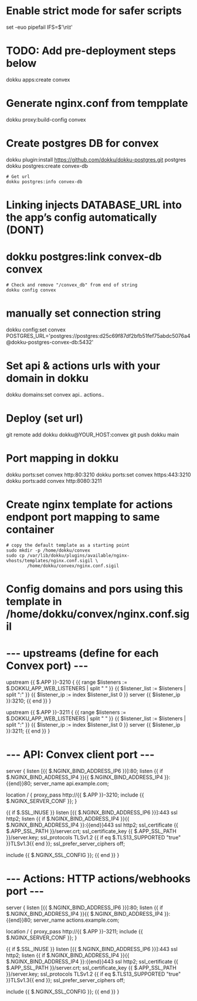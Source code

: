 
# Enable strict mode for safer scripts
set -euo pipefail
IFS=$'\n\t'

# TODO: Add pre-deployment steps below
dokku apps:create convex

# Generate nginx.conf from tempplate
dokku proxy:build-config convex
    

 # Create postgres DB for convex
dokku plugin:install https://github.com/dokku/dokku-postgres.git postgres
dokku postgres:create convex-db

    # Get url
    dokku postgres:info convex-db

# Linking injects DATABASE_URL into the app’s config automatically (DONT)
# dokku postgres:link convex-db convex

    # Check and remove "/convex_db" from end of string
    dokku config convex
# manually set connection string
dokku config:set convex POSTGRES_URL='postgres://postgres:d25c69f87df2bfb51fef75abdc5076a4@dokku-postgres-convex-db:5432'

# Set api & actions urls with your domain in dokku
dokku domains:set convex api.*.* actions.*.*

# Deploy (set url)
git remote add dokku dokku@YOUR_HOST:convex
git push dokku main

# Port mapping in dokku
dokku ports:set convex http:80:3210
dokku ports:set convex https:443:3210
dokku ports:add convex http:8080:3211

# Create nginx template for actions endpont port mapping to same container
    # copy the default template as a starting point
    sudo mkdir -p /home/dokku/convex
    sudo cp /var/lib/dokku/plugins/available/nginx-vhosts/templates/nginx.conf.sigil \
            /home/dokku/convex/nginx.conf.sigil

# Config domains and pors using this template in /home/dokku/convex/nginx.conf.sigil

# --- upstreams (define for each Convex port) ---
upstream {{ $.APP }}-3210 {
{{ range $listeners := $.DOKKU_APP_WEB_LISTENERS | split " " }}
{{ $listener_list := $listeners | split ":" }}
{{ $listener_ip := index $listener_list 0 }}
  server {{ $listener_ip }}:3210;
{{ end }}
}

upstream {{ $.APP }}-3211 {
{{ range $listeners := $.DOKKU_APP_WEB_LISTENERS | split " " }}
{{ $listener_list := $listeners | split ":" }}
{{ $listener_ip := index $listener_list 0 }}
  server {{ $listener_ip }}:3211;
{{ end }}
}

# --- API: Convex client port ---
server {
  listen      [{{ $.NGINX_BIND_ADDRESS_IP6 }}]:80;
  listen      {{ if $.NGINX_BIND_ADDRESS_IP4 }}{{ $.NGINX_BIND_ADDRESS_IP4 }}:{{end}}80;
  server_name api.example.com;

  location / {
    proxy_pass http://{{ $.APP }}-3210;
    include {{ $.NGINX_SERVER_CONF }};
  }

  {{ if $.SSL_INUSE }}
  listen      [{{ $.NGINX_BIND_ADDRESS_IP6 }}]:443 ssl http2;
  listen      {{ if $.NGINX_BIND_ADDRESS_IP4 }}{{ $.NGINX_BIND_ADDRESS_IP4 }}:{{end}}443 ssl http2;
  ssl_certificate           {{ $.APP_SSL_PATH }}/server.crt;
  ssl_certificate_key       {{ $.APP_SSL_PATH }}/server.key;
  ssl_protocols             TLSv1.2 {{ if eq $.TLS13_SUPPORTED "true" }}TLSv1.3{{ end }};
  ssl_prefer_server_ciphers off;

  include {{ $.NGINX_SSL_CONFIG }};
  {{ end }}
}

# --- Actions: HTTP actions/webhooks port ---
server {
  listen      [{{ $.NGINX_BIND_ADDRESS_IP6 }}]:80;
  listen      {{ if $.NGINX_BIND_ADDRESS_IP4 }}{{ $.NGINX_BIND_ADDRESS_IP4 }}:{{end}}80;
  server_name actions.example.com;

  location / {
    proxy_pass http://{{ $.APP }}-3211;
    include {{ $.NGINX_SERVER_CONF }};
  }

  {{ if $.SSL_INUSE }}
  listen      [{{ $.NGINX_BIND_ADDRESS_IP6 }}]:443 ssl http2;
  listen      {{ if $.NGINX_BIND_ADDRESS_IP4 }}{{ $.NGINX_BIND_ADDRESS_IP4 }}:{{end}}443 ssl http2;
  ssl_certificate           {{ $.APP_SSL_PATH }}/server.crt;
  ssl_certificate_key       {{ $.APP_SSL_PATH }}/server.key;
  ssl_protocols             TLSv1.2 {{ if eq $.TLS13_SUPPORTED "true" }}TLSv1.3{{ end }};
  ssl_prefer_server_ciphers off;

  include {{ $.NGINX_SSL_CONFIG }};
  {{ end }}
}
######



